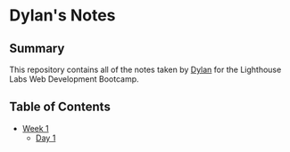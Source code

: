 # Dylan's Notes

## Summary

This repository contains all of the notes taken by [Dylan](https://github.com/dylangit01/lighthouse-web-notes) for the Lighthouse Labs Web Development Bootcamp.

## Table of Contents
 * [Week 1](/Week_1)
	* [Day 1](/Week_1/Day_1)

